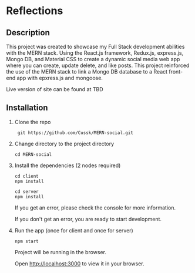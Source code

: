 # Reflections

## Description

This project was created to showcase my Full Stack development abilities with the MERN stack.  Using the React.js framework, Redux.js, express.js, Mongo DB, and Material CSS to create a dynamic social media web app where you can create, update delete, and like posts.  This project reinforced the use of the MERN stack to link a Mongo DB database to a React front-end app with epxress.js and mongoose.  

Live version of site can be found at TBD

## Installation

1. Clone the repo

   ```shell
    git https://github.com/Cussk/MERN-social.git
   ```

2. Change directory to the project directory

    ```shell
    cd MERN-social
    ```

3. Install the dependencies (2 nodes required)
   
    ```shell
    cd client
    npm install
    ```
    
    ```shell
    cd server
    npm install
    ```

    If you get an error, please check the console for more information.

    If you don't get an error, you are ready to start development.

4. Run the app (once for client and once for server)
   
    ```shell
    npm start
    ```

    Project will be running in the browser.

    Open [http://localhost:3000](http://localhost:3000) to view it in your browser.
